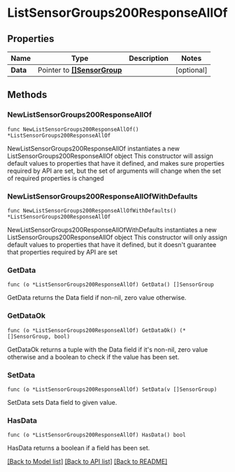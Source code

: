 # ListSensorGroups200ResponseAllOf

## Properties

Name | Type | Description | Notes
------------ | ------------- | ------------- | -------------
**Data** | Pointer to [**[]SensorGroup**](SensorGroup.md) |  | [optional] 

## Methods

### NewListSensorGroups200ResponseAllOf

`func NewListSensorGroups200ResponseAllOf() *ListSensorGroups200ResponseAllOf`

NewListSensorGroups200ResponseAllOf instantiates a new ListSensorGroups200ResponseAllOf object
This constructor will assign default values to properties that have it defined,
and makes sure properties required by API are set, but the set of arguments
will change when the set of required properties is changed

### NewListSensorGroups200ResponseAllOfWithDefaults

`func NewListSensorGroups200ResponseAllOfWithDefaults() *ListSensorGroups200ResponseAllOf`

NewListSensorGroups200ResponseAllOfWithDefaults instantiates a new ListSensorGroups200ResponseAllOf object
This constructor will only assign default values to properties that have it defined,
but it doesn't guarantee that properties required by API are set

### GetData

`func (o *ListSensorGroups200ResponseAllOf) GetData() []SensorGroup`

GetData returns the Data field if non-nil, zero value otherwise.

### GetDataOk

`func (o *ListSensorGroups200ResponseAllOf) GetDataOk() (*[]SensorGroup, bool)`

GetDataOk returns a tuple with the Data field if it's non-nil, zero value otherwise
and a boolean to check if the value has been set.

### SetData

`func (o *ListSensorGroups200ResponseAllOf) SetData(v []SensorGroup)`

SetData sets Data field to given value.

### HasData

`func (o *ListSensorGroups200ResponseAllOf) HasData() bool`

HasData returns a boolean if a field has been set.


[[Back to Model list]](../README.md#documentation-for-models) [[Back to API list]](../README.md#documentation-for-api-endpoints) [[Back to README]](../README.md)


